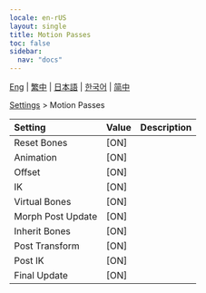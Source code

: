 ```yaml
---
locale: en-rUS
layout: single
title: Motion Passes
toc: false
sidebar:
  nav: "docs"
---
```

[Eng](/dancexr/menu/2025.4/actor/motion_passes) | [繁中](/tw/dancexr/menu/2025.4/actor/motion_passes) | [日本語](/jp/dancexr/menu/2025.4/actor/motion_passes) | [한국어](/kr/dancexr/menu/2025.4/actor/motion_passes) | [简中](/zh/dancexr/menu/2025.4/actor/motion_passes)

[Settings](../menu#Settings) > Motion Passes



| Setting | Value | Description |
| :--- | --- | :--- |
|<nobr>Reset Bones</nobr>| [ON] | 
|<nobr>Animation</nobr>| [ON] | 
|<nobr>Offset</nobr>| [ON] | 
|<nobr>IK</nobr>| [ON] | 
|<nobr>Virtual Bones</nobr>| [ON] | 
|<nobr>Morph Post Update</nobr>| [ON] | 
|<nobr>Inherit Bones</nobr>| [ON] | 
|<nobr>Post Transform</nobr>| [ON] | 
|<nobr>Post IK</nobr>| [ON] | 
|<nobr>Final Update</nobr>| [ON] | 
